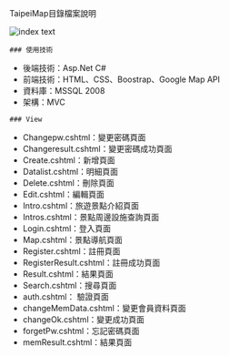TaipeiMap目錄檔案說明

![index text](https://saii2003.github.io/Introduction/intro_travel/image/1.png)

<pre><code>### 使用技術</code></pre>
- 後端技術：Asp.Net C#
- 前端技術：HTML、CSS、Boostrap、Google Map API
- 資料庫：MSSQL 2008
- 架構：MVC

<pre><code>### View</code></pre>
- Changepw.cshtml：變更密碼頁面	 
- Changeresult.cshtml：變更密碼成功頁面	 
- Create.cshtml：新增頁面	 
- Datalist.cshtml：明細頁面 
- Delete.cshtml：刪除頁面	 
- Edit.cshtml：編輯頁面	 
- Intro.cshtml：旅遊景點介紹頁面	 	 
- Intros.cshtml：景點周邊設施查詢頁面	 	 
- Login.cshtml：登入頁面	 
- Map.cshtml：景點導航頁面 
- Register.cshtml：註冊頁面	 
- RegisterResult.cshtml：註冊成功頁面	 
- Result.cshtml：結果頁面	 
- Search.cshtml：搜尋頁面	 
- auth.cshtml：	驗證頁面 
- changeMemData.cshtml：變更會員資料頁面	 
- changeOk.cshtml：變更成功頁面
- forgetPw.cshtml：忘記密碼頁面	 	 
- memResult.cshtml：結果頁面



